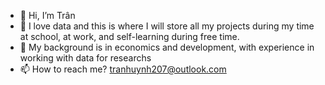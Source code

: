 - 👋 Hi, I’m Trân 
- 👀 I love data and this is where I will store all my projects during my time at school, at work, and self-learning during free time. 
- 🌱 My background is in economics and development, with experience in working with data for researchs 
- 📫 How to reach me? tranhuynh207@outlook.com

<!---
tranhuynh207/tranhuynh207 is a ✨ special ✨ repository because its `README.md` (this file) appears on your GitHub profile.
You can click the Preview link to take a look at your changes.
--->
